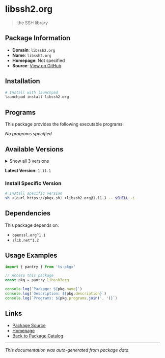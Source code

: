 # libssh2.org

> the SSH library

## Package Information

- **Domain**: `libssh2.org`
- **Name**: `libssh2.org`
- **Homepage**: Not specified
- **Source**: [View on GitHub](https://github.com/pkgxdev/pantry/tree/main/projects/libssh2.org/package.yml)

## Installation

```bash
# Install with launchpad
launchpad install libssh2.org
```

## Programs

This package provides the following executable programs:

*No programs specified*

## Available Versions

<details>
<summary>Show all 3 versions</summary>

- `1.11.1`, `1.11.0`, `1.10.0`

</details>

**Latest Version**: `1.11.1`

### Install Specific Version

```bash
# Install specific version
sh <(curl https://pkgx.sh) +libssh2.org@1.11.1 -- $SHELL -i
```

## Dependencies

This package depends on:

- `openssl.org^1.1`
- `zlib.net^1.2`

## Usage Examples

```typescript
import { pantry } from 'ts-pkgx'

// Access this package
const pkg = pantry.libssh2org

console.log(`Package: ${pkg.name}`)
console.log(`Description: ${pkg.description}`)
console.log(`Programs: ${pkg.programs.join(', ')}`)
```

## Links

- [Package Source](https://github.com/pkgxdev/pantry/tree/main/projects/libssh2.org/package.yml)
- [Homepage](#)
- [Back to Package Catalog](../../package-catalog.md)

---

*This documentation was auto-generated from package data.*
